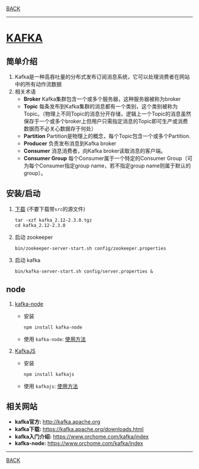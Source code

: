 [BACK](README.md)

---
# [KAFKA](http://kafka.apache.org/)

## 简单介绍
1. Kafka是一种高吞吐量的分布式发布订阅消息系统，它可以处理消费者在网站中的所有动作流数据
2. 相关术语
    * **Broker**
        Kafka集群包含一个或多个服务器，这种服务器被称为broker
    * **Topic**
       每条发布到Kafka集群的消息都有一个类别，这个类别被称为Topic。（物理上不同Topic的消息分开存储，逻辑上一个Topic的消息虽然保存于一个或多个broker上但用户只需指定消息的Topic即可生产或消费数据而不必关心数据存于何处）
    * **Partition**
        Partition是物理上的概念，每个Topic包含一个或多个Partition.
    * **Producer**
        负责发布消息到Kafka broker
    * **Consumer**
        消息消费者，向Kafka broker读取消息的客户端。
    * **Consumer Group**
        每个Consumer属于一个特定的Consumer Group（可为每个Consumer指定group name，若不指定group name则属于默认的group）。

## 安装/启动

1. [下载](https://kafka.apache.org/downloads.html) (不要下载带`src`的源文件)
    ```shell script
    tar -xzf kafka_2.12-2.3.0.tgz
    cd kafka_2.12-2.3.0
    ```

1. 启动 zookeeper
    ```shell script
    bin/zookeeper-server-start.sh config/zookeeper.properties
    ```

1. 启动 kafka
    ```shell script
    bin/kafka-server-start.sh config/server.properties &
    ```

## node

1. [kafka-node](https://github.com/SOHU-Co/kafka-node)
    * 安装
        ```shell script
        npm install kafka-node
        ```
    * 使用
        `kafka-node`: [使用方法](kafka-node.md)

1. [KafkaJS](https://github.com/tulios/kafkajs)
    * 安装
        ```shell script
        npm install kafkajs
        ```
    * 使用
        `kafkajs`: [使用方法](kafkajs.md)


## 相关网站
* **kafka官方:** http://kafka.apache.org
* **kafka下载:** https://kafka.apache.org/downloads.html
* **kafka入门介绍:** https://www.orchome.com/kafka/index
* **kafka-node:** https://www.orchome.com/kafka/index

---
[BACK](README.md)
